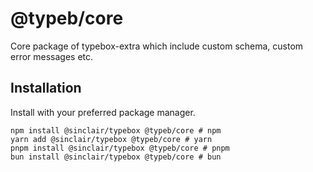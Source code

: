 # @typeb/core

Core package of typebox-extra which include custom schema, custom error messages etc.

## Installation
Install with your preferred package manager.

```
npm install @sinclair/typebox @typeb/core # npm
yarn add @sinclair/typebox @typeb/core # yarn
pnpm install @sinclair/typebox @typeb/core # pnpm
bun install @sinclair/typebox @typeb/core # bun
```

